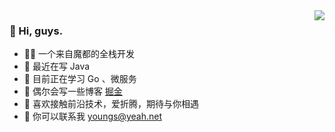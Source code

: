 
<img align="right" src="https://github-readme-stats.vercel.app/api?username=shuai93&show_icons=true">


### 👋 Hi, guys. 

- 👨‍💻‍ 一个来自魔都的全栈开发
- 👀 最近在写 Java
- 🌱 目前正在学习 Go 、微服务
- 💞️ 偶尔会写一些博客 [掘金](https://juejin.cn/user/993614678985085)
- 🤝 喜欢接触前沿技术，爱折腾，期待与你相遇
- 📧 你可以联系我 youngs@yeah.net


<!--
**WangDanpeng/WangDanpeng** is a ✨ _special_ ✨ repository because its `README.md` (this file) appears on your GitHub profile.

Here are some ideas to get you started:

- 🔭 I’m currently working on ...
- 🌱 I’m currently learning ...
- 👯 I’m looking to collaborate on ...
- 🤔 I’m looking for help with ...
- 💬 Ask me about ...
- 📫 How to reach me: ...
- 😄 Pronouns: ...
- ⚡ Fun fact: ...
-->
